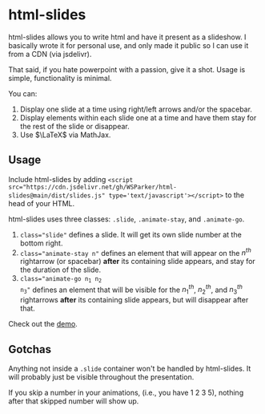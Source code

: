 # html-slides

html-slides allows you to write html and have it present as a slideshow. I
basically wrote it for personal use, and only made it public so I can use it from
a CDN (via jsdelivr).

That said, if you hate powerpoint with a passion, give it a shot. Usage is
simple, functionality is minimal.

You can:

1. Display one slide at a time using right/left arrows and/or the spacebar.
2. Display elements within each slide one at a time and have them stay for the rest of the slide or disappear.
3. Use $\LaTeX$ via MathJax.

## Usage

Include html-slides by adding ```<script src="https://cdn.jsdelivr.net/gh/WSParker/html-slides@main/dist/slides.js" type='text/javascript'></script>``` to the head of your HTML.

html-slides uses three classes: ```.slide```, ```.animate-stay```, and ```.animate-go```.

1. ```class="slide"``` defines a slide. It will get its own slide number at the bottom right.
2. ```class="animate-stay n"``` defines an element that will appear on the $n^{th}$ rightarrow (or spacebar) **after** its containing slide appears, and stay for the duration of the slide.
3. <code>class="animate-go n<sub>1</sub> n<sub>2</sub> n<sub>3</sub>"</code> defines an element that will be visible for the $n_1^{th}$, $n_2^{th}$, and $n_3^{th}$ rightarrows **after** its containing slide appears, but will disappear after that.

Check out the [demo](demo/demo.html).

## Gotchas

Anything not inside a ```.slide``` container won't be handled by html-slides. It will probably just be visible throughout the presentation.

If you skip a number in your animations, (i.e., you have 1 2 3 5), nothing after that skipped number will show up.
